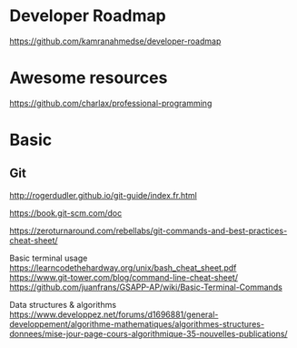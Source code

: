 # Developer Roadmap 
https://github.com/kamranahmedse/developer-roadmap
# Awesome resources 
https://github.com/charlax/professional-programming

# Basic

## Git
http://rogerdudler.github.io/git-guide/index.fr.html

https://book.git-scm.com/doc

https://zeroturnaround.com/rebellabs/git-commands-and-best-practices-cheat-sheet/

Basic terminal usage
https://learncodethehardway.org/unix/bash_cheat_sheet.pdf
https://www.git-tower.com/blog/command-line-cheat-sheet/
https://github.com/juanfrans/GSAPP-AP/wiki/Basic-Terminal-Commands

Data structures & algorithms
https://www.developpez.net/forums/d1696881/general-developpement/algorithme-mathematiques/algorithmes-structures-donnees/mise-jour-page-cours-algorithmique-35-nouvelles-publications/
